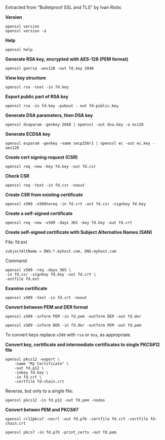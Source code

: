 Extracted from "Bulletproof SSL and TLS" by Ivan Ristic

**Version**

	openssl version
	openssl version -a
**Help**

	openssl help
**Generate RSA key, encrypted with AES-128 (PEM format)**

	openssl genrsa -aes128 -out fd.key 2048
**View key structure**

	openssl rsa -text -in fd.key
**Export public part of RSA key**

	openssl rsa -in fd.key -pubout - out fd-public.key
**Generate DSA parameters, then DSA key**

	openssl dsaparam -genkey 2048 | openssl -out dsa.key -a es128
**Generate ECDSA key**

	openssl ecparam -genkey -name secp256r1 | openssl ec -out ec.key -aes128
**Create cert signing request (CSR)**

	openssl req -new -key fd.key -out fd.csr
**Check CSR**

	openssl req -text -in fd.csr -noout
**Create CSR from existing certificate**

	openssl x509 -x509toreq -in fd.crt -out fd.csr -signkey fd.key
**Create a self-signed certificate**

	openssl req -new -x509 -days 365 -key fd.key -out fd.crt
**Create self-signed certificate with Subject Alternative Names (SAN)**

File: fd.ext

	subjectAltName = DNS:*.myhost.com, DNS:myhost.com

Command

	openssl x509 -req -days 365 \
	-in fd.csr -signkey fd.key -out fd.crt \
	-extfile fd.ext 
**Examine certificate**

	openssl x509 -text -in fd.crt -noout
**Convert between PEM and DER format**

	openssl x509 -inform PEM -in fd.pem -outform DER -out fd.der

	openssl x509 -inform DER -in fd.der -outform PEM -out fd.pem
To convert keys replace `x509` with `rsa` or `dsa`, as appropriate.

**Convert key, certificate and intermediate certificates to single PKCS#12 file**

	openssl pkcs12 -export \
		-name "My Certificate" \
		-out fd.p12 \
		-inkey fd.key \
		-in fd.crt \
		-certfile fd-chain.crt
Reverse, but only to a single file:

	openssl pkcs12 -in fd.p12 -out fd.pem -nodes
**Convert betwen PEM and PKCS#7**

	openssl cr12pkcs7 -nocrl -out fd.p7b -certfile fd.crt -certfile fd-chain.crt
	
	openssl pkcs7 -in fd.p7b -print_certs -out fd.pem